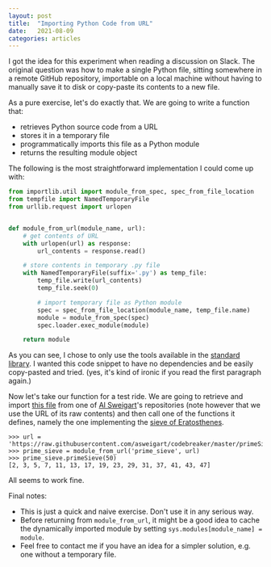 ```yaml
---
layout: post
title:  "Importing Python Code from URL"
date:   2021-08-09
categories: articles
---
```


I got the idea for this experiment when reading a discussion on Slack.
The original question was how to make a single Python file, sitting somewhere
in a remote GitHub repository, importable on a local machine without having
to manually save it to disk or copy-paste its contents to a new file.

As a pure exercise, let's do exactly that. We are going to write a function
that:
 - retrieves Python source code from a URL
 - stores it in a temporary file
 - programmatically imports this file as a Python module
 - returns the resulting module object

The following is the most straightforward implementation I could come up with:

```python
from importlib.util import module_from_spec, spec_from_file_location
from tempfile import NamedTemporaryFile
from urllib.request import urlopen


def module_from_url(module_name, url):
    # get contents of URL
    with urlopen(url) as response:
        url_contents = response.read()

    # store contents in temporary .py file
    with NamedTemporaryFile(suffix='.py') as temp_file:
        temp_file.write(url_contents)
        temp_file.seek(0)

        # import temporary file as Python module
        spec = spec_from_file_location(module_name, temp_file.name)
        module = module_from_spec(spec)
        spec.loader.exec_module(module)

    return module
```

As you can see, I chose to only use the tools available in the
[standard library][stdlib]. I wanted this code snippet to have no dependencies
and be easily copy-pasted and tried.
(yes, it's kind of ironic if you read the first paragraph again.)

Now let's take our function for a test ride. We are going to retrieve and import
[this file][primeSieve] from one of [Al Sweigart][AlSweigart]'s repositories
(note however that we use the URL of its raw contents) and then call one of the
functions it defines, namely the one implementing the
[sieve of Eratosthenes][Sieve_of_Eratosthenes].

```
>>> url = 'https://raw.githubusercontent.com/asweigart/codebreaker/master/primeSieve.py'
>>> prime_sieve = module_from_url('prime_sieve', url)
>>> prime_sieve.primeSieve(50)
[2, 3, 5, 7, 11, 13, 17, 19, 23, 29, 31, 37, 41, 43, 47]
```

All seems to work fine.

Final notes:
 - This is just a quick and naive exercise. Don't use it in any serious way.
 - Before returning from `module_from_url`, it might be a good idea to
   cache the dynamically imported module by setting
   `sys.modules[module_name] = module`.
 - Feel free to contact me if you have an idea for a simpler solution,
   e.g. one without a temporary file.


[stdlib]: https://docs.python.org/3/library/
[primeSieve]: https://github.com/asweigart/codebreaker/blob/master/primeSieve.py
[AlSweigart]: https://github.com/asweigart
[Sieve_of_Eratosthenes]: https://en.wikipedia.org/wiki/Sieve_of_Eratosthenes
